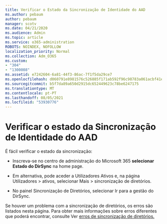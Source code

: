 ```yaml
---
title: Verificar o Estado da Sincronização de Identidade do AAD
ms.author: pebaum
author: pebaum
manager: scotv
ms.date: 04/21/2020
ms.audience: Admin
ms.topic: article
ms.service: o365-administration
ROBOTS: NOINDEX, NOFOLLOW
localization_priority: Normal
ms.collection: Adm_O365
ms.custom:
- "304"
- "1300008"
ms.assetid: e7242604-6a81-44f3-86ac-7f1f5da29ce7
ms.openlocfilehash: d060791e8981576c526885f171ab592f96c98783a061acbf41e659b1f896b8cf
ms.sourcegitcommit: b5f7da89a650d2915dc652449623c78be6247175
ms.translationtype: MT
ms.contentlocale: pt-PT
ms.lasthandoff: 08/05/2021
ms.locfileid: "53930776"
---
```

# <a name="check-aad-identity-sync-status"></a>Verificar o estado da Sincronização de Identidade do AAD

É fácil verificar o estado da sincronização:
  
- Inscreva-se no centro de administração do Microsoft 365 **selecionar Estado do DirSync** na home page.

- Em alternativa, pode aceder a Utilizadores Ativos e, na página Utilizadores \> ativos, selecionar Mais \> sincronização de diretórios.

- No painel Sincronização de Diretórios, selecionar Ir para a gestão do DirSync.

Se houver um problema com a sincronização de diretórios, os erros são listados nesta página. Para obter mais informações sobre erros diferentes que poderá encontrar, consulte Ver [erros de sincronização de diretórios.](https://docs.microsoft.com//office365/enterprise/identify-directory-synchronization-errors)
  